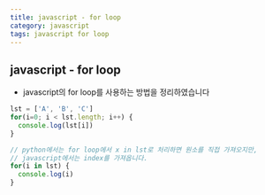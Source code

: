 ```yaml
---
title: javascript - for loop
category: javascript
tags: javascript for loop
---
```


## javascript - for loop

- javascript의 for loop를 사용하는 방법을 정리하였습니다

```javascript
lst = ['A', 'B', 'C']
for(i=0; i < lst.length; i++) {
  console.log(lst[i])
}

// python에서는 for loop에서 x in lst로 처리하면 원소를 직접 가져오지만,
// javascript에서는 index를 가져옵니다.
for(i in lst) {
  console.log(i)
}
```
